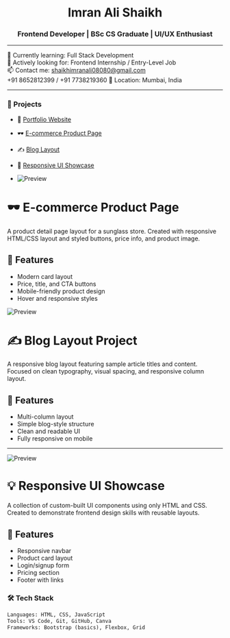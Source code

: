<h1 align="center">Imran Ali Shaikh </h1>
<h3 align="center">Frontend Developer | BSc CS Graduate | UI/UX Enthusiast</h3>

---

🌱 Currently learning: Full Stack Development  
💼 Actively looking for: Frontend Internship / Entry-Level Job  
📫 Contact me: shaikhimranali08080@gmail.com  
+91 8652812399 / +91 7738219360
📍 Location: Mumbai, India

---

### 🚀 Projects
- 🎨 [Portfolio Website](https://iamimranshaikh.github.io/portfolio-website)

- 🕶️ [E-commerce Product Page](https://iamimranshaikh.github.io/sunglass-ecommerce-demo)  
- ✍️ [Blog Layout](https://iamimranshaikh.github.io/blog-project)  
- 🧩 [Responsive UI Showcase](https://iamimranshaikh.github.io/responsive-ui-showcase)
  

- ![Preview](e-commerce_product_page_preview.png) 

# 🕶️ E-commerce Product Page

A product detail page layout for a sunglass store. Created with responsive HTML/CSS layout and styled buttons, price info, and product image.

## 🛒 Features
- Modern card layout
- Price, title, and CTA buttons
- Mobile-friendly product design
- Hover and responsive styles

![Preview](blog_layout_project_preview.png)

# ✍️ Blog Layout Project

A responsive blog layout featuring sample article titles and content. Focused on clean typography, visual spacing, and responsive column layout.

## 📘 Features
- Multi-column layout
- Simple blog-style structure
- Clean and readable UI
- Fully responsive on mobile
---

![Preview](responsive_ui_showcase_preview.png)

# 💡 Responsive UI Showcase

A collection of custom-built UI components using only HTML and CSS. Created to demonstrate frontend design skills with reusable layouts.

## 🧩 Features
- Responsive navbar
- Product card layout
- Login/signup form
- Pricing section
- Footer with links

  
### 🛠️ Tech Stack
```html
Languages: HTML, CSS, JavaScript  
Tools: VS Code, Git, GitHub, Canva  
Frameworks: Bootstrap (basics), Flexbox, Grid  
